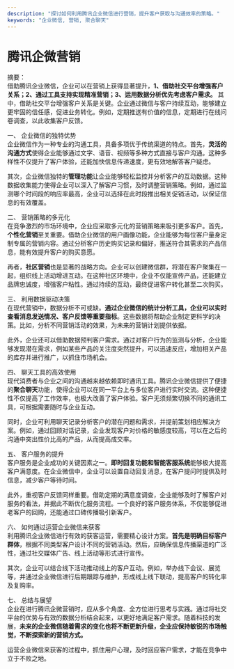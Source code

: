 ```yaml
---
description: "探讨如何利用腾讯企业微信进行营销，提升客户获取与沟通效率的策略。"
keywords: "企业微信, 营销, 聚合聊天"
---
```

# 腾讯企微营销

摘要：  
借助腾讯企业微信，企业可以在营销上获得显著提升，**1、借助社交平台增强客户关系；2、通过工具支持实现精准营销；3、运用数据分析优先考虑客户需求。** 其中，借助社交平台增强客户关系是关键。企业通过微信与客户持续互动，能够建立更牢固的信任感，促进业务转化。例如，定期推送有价值的信息，定期进行在线问卷调查，以此收集客户反馈。

一、 企业微信的独特优势  
企业微信作为一种专业的沟通工具，具备多项优于传统渠道的特点。首先，**灵活的沟通方式**使得企业能够通过文字、语音、视频等多种方式直接与客户沟通。这种多样性不仅提升了客户体验，还能加快信息传递速度，更有效地解答客户疑虑。

其次，企业微信独特的**管理功能**让企业能够轻松监控并分析客户的互动数据。这种数据收集能力使得企业可以深入了解客户习惯，及时调整营销策略。例如，通过监测哪个时间段的响应率最高，企业可以选择在此时段推出相关促销活动，以保证信息的有效覆盖。

二、 营销策略的多元化  
在竞争激烈的市场环境中，企业应采取多元化的营销策略来吸引更多客户。首先，**个性化营销**至关重要。借助企业微信的用户画像功能，企业能够为每位客户量身定制专属的营销内容。通过分析客户历史购买记录和偏好，推送符合其需求的产品信息，能有效提升客户的购买意愿。

再者，**社区营销**也是显著的战略方向。企业可以创建微信群，将潜在客户聚集在一起，组织线上活动增进互动。在这种社区环境中，企业不仅能宣传产品，还能建立品牌忠诚度，增强客户粘性。通过持续的互动，最终促进客户转化甚至二次购买。

三、 利用数据驱动决策  
在现代营销中，数据分析不可或缺。**通过企业微信的统计分析工具，企业可以实时查看消息发送情况、客户反馈等重要指标**。这些数据将帮助企业制定更科学的决策。比如，分析不同营销活动的效果，为未来的营销计划提供依据。

此外，企业还可以借助数据预判客户需求。通过对客户行为的监测与分析，企业能够发现潜在需求，例如某些产品的关注度突然提升，可以迅速反应，增加相关产品的库存并进行推广，以抓住市场机会。

四、 聊天工具的高效使用  
现代消费者与企业之间的沟通越来越依赖即时通讯工具。腾讯企业微信提供了便捷的**聚合聊天**功能，使得企业可以在同一平台上与多位客户进行实时交流。这种便捷性不仅提高了工作效率，也极大改善了客户体验。客户无须频繁切换不同的通讯工具，可根据需要随时与企业互动。

同时，企业可利用聊天记录分析客户的潜在问题和需求，并提前策划相应解决方案。例如，通过回顾对话记录，企业发现客户对价格的敏感度较高，可以在之后的沟通中突出性价比高的产品，从而提高成交率。

五、 客户服务的提升  
客户服务是企业成功的关键因素之一。**即时回复功能和智能客服系统**能够极大提高客户满意度。在企业微信中，企业可以设置自动回复消息，在客户提问时提供及时信息，减少客户等待时间。

此外，重视客户反馈同样重要。借助定期的满意度调查，企业能够及时了解客户对服务的看法，并据此不断优化服务流程。一个良好的客户服务体系，不仅能够促进老客户的回购，还能通过口碑传播吸引新客户。

六、 如何通过运营企业微信来获客  
利用腾讯企业微信进行有效的获客运营，需要精心设计方案。**首先是明确目标客户群体**，根据不同类型客户设计不同的营销活动。然后，应确保信息传播渠道的广泛性，通过社交媒体广告、线上活动等形式进行宣传。

其次，企业可以结合线下活动推动线上的客户互动。例如，举办线下会议、展览等，并通过企业微信进行后期跟踪与维护，形成线上线下联动，提高客户的转化率及复购率。

七、 总结与展望  
企业在进行腾讯企微营销时，应从多个角度、全方位进行思考与实践。通过将社交平台的优势与有效的数据分析结合起来，以更好地满足客户需求。随着科技的发展，**未来的企业微信随着需求的变化也将不断更新升级，企业应保持敏锐的市场触觉，不断探索新的营销方式。**

运营企业微信来获客的过程中，抓住用户心理，及时回应客户需求，才能在竞争中立于不败之地。
